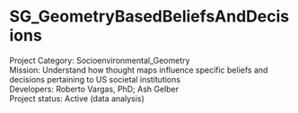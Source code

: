 # SG_GeometryBasedBeliefsAndDecisions
Project Category: Socioenvironmental_Geometry <br>
Mission: Understand how thought maps influence specific beliefs and decisions pertaining to US societal institutions <br>
Developers: Roberto Vargas, PhD; Ash Gelber <br>
Project status: Active (data analysis) <br><br>
